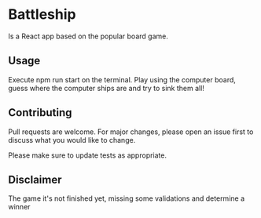 # Battleship

Is a React app based on the popular board game.

## Usage

Execute npm run start on the terminal.
Play using the computer board, guess where the computer ships are and try to sink them all!

## Contributing
Pull requests are welcome. For major changes, please open an issue first to discuss what you would like to change.

Please make sure to update tests as appropriate.

## Disclaimer
The game it's not finished yet, missing some validations and determine a winner
